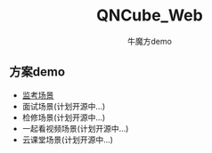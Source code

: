 # <center>QNCube_Web</center>

<center>牛魔方demo</center>

## 方案demo

* [监考场景](./qnweb-exam-system-demo/README.md)
* 面试场景(计划开源中...)
* 检修场景(计划开源中...)
* 一起看视频场景(计划开源中...)
* 云课堂场景(计划开源中...)
